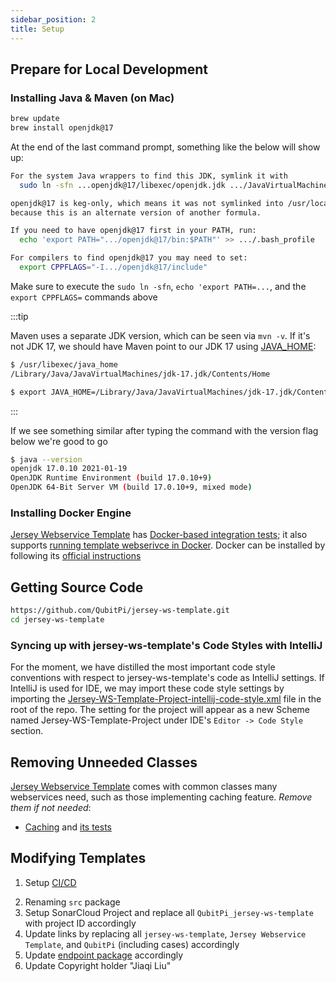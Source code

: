 ```yaml
---
sidebar_position: 2
title: Setup
---
```


Prepare for Local Development
-----------------------------

### Installing Java & Maven (on Mac)

```bash
brew update
brew install openjdk@17
```

At the end of the last command prompt, something like the below will show up:

```bash
For the system Java wrappers to find this JDK, symlink it with
  sudo ln -sfn ...openjdk@17/libexec/openjdk.jdk .../JavaVirtualMachines/openjdk-17.jdk

openjdk@17 is keg-only, which means it was not symlinked into /usr/local,
because this is an alternate version of another formula.

If you need to have openjdk@17 first in your PATH, run:
  echo 'export PATH=".../openjdk@17/bin:$PATH"' >> .../.bash_profile

For compilers to find openjdk@17 you may need to set:
  export CPPFLAGS="-I.../openjdk@17/include"
```

Make sure to execute the `sudo ln -sfn`, `echo 'export PATH=...`, and the `export CPPFLAGS=` commands above

:::tip

Maven uses a separate JDK version, which can be seen via `mvn -v`. If it's not JDK 17, we should have Maven point
to our JDK 17 using [JAVA_HOME](https://stackoverflow.com/a/2503679):

```bash
$ /usr/libexec/java_home
/Library/Java/JavaVirtualMachines/jdk-17.jdk/Contents/Home

$ export JAVA_HOME=/Library/Java/JavaVirtualMachines/jdk-17.jdk/Contents/Home
```

:::

If we see something similar after typing the command with the version flag below we're good to go

```bash
$ java --version
openjdk 17.0.10 2021-01-19
OpenJDK Runtime Environment (build 17.0.10+9)
OpenJDK 64-Bit Server VM (build 17.0.10+9, mixed mode)
```

### Installing Docker Engine

[Jersey Webservice Template][jersey-ws-template] has [Docker-based integration tests][Docker-based integration tests];
it also supports [running template webserivce in Docker][jersey-ws-template Dockerfile]. Docker can be installed by
following its [official instructions](https://docs.docker.com/desktop/install/mac-install/)

Getting Source Code
-------------------

```bash
https://github.com/QubitPi/jersey-ws-template.git
cd jersey-ws-template
```

### Syncing up with jersey-ws-template's Code Styles with IntelliJ

For the moment, we have distilled the most important code style conventions with respect to jersey-ws-template's code as
IntelliJ settings. If IntelliJ is used for IDE, we may import these code style settings by importing the
[Jersey-WS-Template-Project-intellij-code-style.xml][style config] file in the root of the repo. The setting for the
project will appear as a new Scheme named Jersey-WS-Template-Project under IDE's `Editor -> Code Style` section.

Removing Unneeded Classes
-------------------------

[Jersey Webservice Template][jersey-ws-template] comes with common classes many webservices need, such as those
implementing caching feature. _Remove them if not needed_:

- [Caching][Caching] and [its tests][Caching tests]

Modifying Templates
-------------------

<!-- markdown-link-check-disable -->

1. Setup [CI/CD](ci-cd)

<!-- markdown-link-check-enable -->

2. Renaming `src` package
3. Setup SonarCloud Project and replace all `QubitPi_jersey-ws-template` with project ID accordingly
4. Update links by replacing all `jersey-ws-template`, `Jersey Webservice Template`, and `QubitPi` (including cases)
   accordingly
5. Update [endpoint package] accordingly
6. Update Copyright holder "Jiaqi Liu"

[Caching]: https://github.com/QubitPi/jersey-ws-template/tree/master/src/main/java/com/qubitpi/ws/jersey/template/cache
[Caching tests]: https://github.com/QubitPi/jersey-ws-template/tree/master/src/test/groovy/com/qubitpi/ws/jersey/template/cache

[Docker-based integration tests]: https://github.com/QubitPi/jersey-ws-template/blob/master/src/test/groovy/com/qubitpi/ws/jersey/template/DataServletITSpec.groovy

[endpoint package]: https://github.com/QubitPi/jersey-ws-template/blob/master/src/main/java/com/qubitpi/ws/jersey/template/application/ResourceConfig.java

[jersey-ws-template]: https://github.com/QubitPi/jersey-ws-template
[jersey-ws-template Dockerfile]: https://github.com/QubitPi/jersey-ws-template/blob/master/Dockerfile

[style config]: https://github.com/QubitPi/jersey-ws-template/blob/master/Jersey-WS-Template-Project-intellij-code-style.xml
